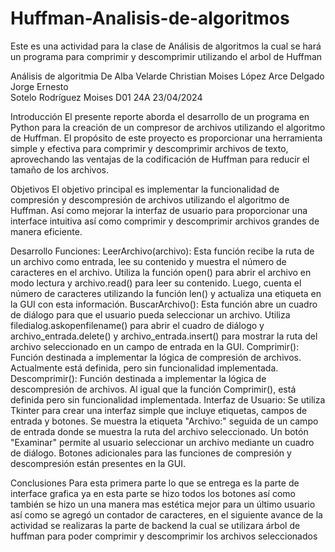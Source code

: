 # Huffman-Analisis-de-algoritmos
Este es una actividad para la clase de Análisis de algoritmos la cual se hará un programa para comprimir y descomprimir utilizando el arbol de Huffman

Análisis de algoritmia
De Alba Velarde Christian Moises
López Arce Delgado Jorge Ernesto	 								 
Sotelo Rodríguez Moises
D01 24A
23/04/2024


Introducción
El presente reporte aborda el desarrollo de un programa en Python para la creación de un compresor de archivos utilizando el algoritmo de Huffman. El propósito de este proyecto es proporcionar una herramienta simple y efectiva para comprimir y descomprimir archivos de texto, aprovechando las ventajas de la codificación de Huffman para reducir el tamaño de los archivos.

Objetivos
El objetivo principal es implementar la funcionalidad de compresión y descompresión de archivos utilizando el algoritmo de Huffman. Así como mejorar la interfaz de usuario para proporcionar una interface intuitiva así como comprimir y descomprimir archivos grandes de manera eficiente.

Desarrollo
Funciones:
LeerArchivo(archivo): Esta función recibe la ruta de un archivo como entrada, lee su contenido y muestra el número de caracteres en el archivo. Utiliza la función open() para abrir el archivo en modo lectura y archivo.read() para leer su contenido. Luego, cuenta el número de caracteres utilizando la función len() y actualiza una etiqueta en la GUI con esta información.
BuscarArchivo(): Esta función abre un cuadro de diálogo para que el usuario pueda seleccionar un archivo. Utiliza filedialog.askopenfilename() para abrir el cuadro de diálogo y archivo_entrada.delete() y archivo_entrada.insert() para mostrar la ruta del archivo seleccionado en un campo de entrada en la GUI.
Comprimir(): Función destinada a implementar la lógica de compresión de archivos. Actualmente está definida, pero sin funcionalidad implementada.
Descomprimir(): Función destinada a implementar la lógica de descompresión de archivos. Al igual que la función Comprimir(), está definida pero sin funcionalidad implementada.
Interfaz de Usuario:
Se utiliza Tkinter para crear una interfaz simple que incluye etiquetas, campos de entrada y botones.
Se muestra la etiqueta "Archivo:" seguida de un campo de entrada donde se muestra la ruta del archivo seleccionado.
Un botón "Examinar" permite al usuario seleccionar un archivo mediante un cuadro de diálogo.
Botones adicionales para las funciones de compresión y descompresión están presentes en la GUI.


Conclusiones
Para esta primera parte lo que se entrega es la parte de interface grafica ya en esta parte se hizo todos los botones así como también se hizo un una manera mas estética mejor para un último usuario así como se agregó un contador de caracteres, en el siguiente avance de la actividad se realizaras la parte de backend la cual se utilizara árbol de huffman para poder comprimir y descomprimir los archivos seleccionados
